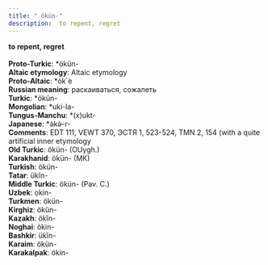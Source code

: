 ```yaml
---
title: " ökün-"
description:  to repent, regret
---
```

<p data-pagefind-weight="0.5">
<strong> to repent, regret</strong><br><br>
<strong>Proto-Turkic</strong>:  *ökün-<br>
<strong>Altaic etymology</strong>:  Altaic etymology<br>
<strong> Proto-Altaic</strong>:  *òk`è<br>
<strong>Russian meaning</strong>:  раскаиваться, сожалеть<br>
<strong>Turkic</strong>:  *ökün-<br>
<strong>Mongolian</strong>:  *uki-la-<br>
<strong>Tungus-Manchu</strong>:  *(x)ukt-<br>
<strong>Japanese</strong>:  *ǝ̀kǝ̀-r-<br>
<strong>Comments</strong>:  EDT 111, VEWT 370, ЭСТЯ 1, 523-524, TMN 2, 154 (with a quite artificial inner etymology<br>
<strong>Old Turkic</strong>:  ökün- (OUygh.)<br>
<strong>Karakhanid</strong>:  ökün- (MK)<br>
<strong>Turkish</strong>:  ökün-<br>
<strong>Tatar</strong>:  ükĭn-<br>
<strong>Middle Turkic</strong>:  ökün- (Pav. C.)<br>
<strong>Uzbek</strong>:  ọkin-<br>
<strong>Turkmen</strong>:  ökün-<br>
<strong>Kirghiz</strong>:  ökün-<br>
<strong>Kazakh</strong>:  ökĭn-<br>
<strong>Noghai</strong>:  ökin-<br>
<strong>Bashkir</strong>:  ükĭn-<br>
<strong>Karaim</strong>:  ökün-<br>
<strong>Karakalpak</strong>:  ökin-<br>

</p>
